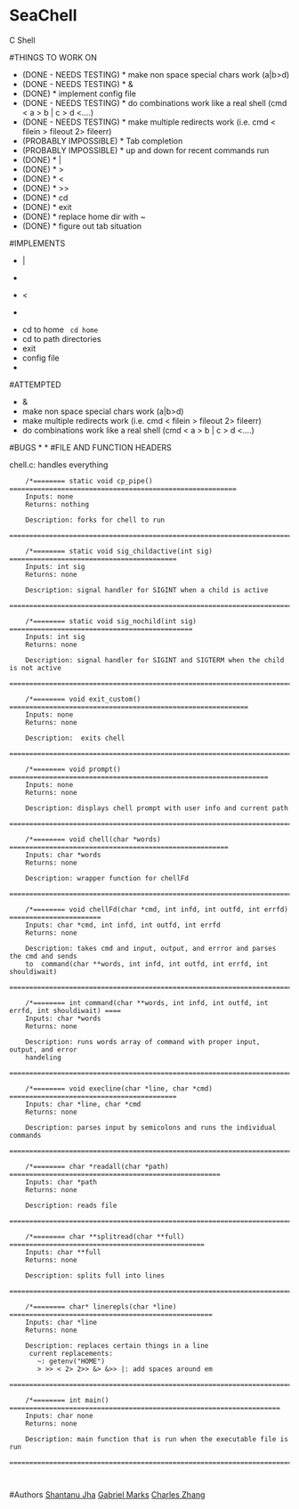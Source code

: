 # SeaChell
C Shell

#THINGS TO WORK ON


* (DONE - NEEDS TESTING) * make non space special chars work (a|b<c>>d)
* (DONE - NEEDS TESTING) * &
* (DONE) * implement config file
* (DONE - NEEDS TESTING) * do combinations work like a real shell (cmd < a > b | c > d <....)
* (DONE - NEEDS TESTING) * make multiple redirects work (i.e. cmd < filein > fileout 2> fileerr)
* (PROBABLY IMPOSSIBLE) * Tab completion
* (PROBABLY IMPOSSIBLE) * up and down for recent commands run
* (DONE) * |
* (DONE) * > 
* (DONE) * <
* (DONE) * >>
* (DONE) * cd
* (DONE) * exit
* (DONE) * replace home dir with ~
* (DONE) * figure out tab situation

#IMPLEMENTS

 * |
 * >
 * <
 * >>
 * cd to home ``` cd home``` 
 * cd to path directories
 * exit
 * config file
 * 

#ATTEMPTED

 * &
 * make non space special chars work (a|b<c>>d)
 * make multiple redirects work (i.e. cmd < filein > fileout 2> fileerr)
 * do combinations work like a real shell (cmd < a > b | c > d <....)

#BUGS
 * 
 * 
#FILE AND FUNCTION HEADERS

chell.c: handles everything
	
```
	/*======== static void cp_pipe() =========================================================
	Inputs: none
	Returns: nothing

	Description: forks for chell to run
	========================================================================================*/

	/*======== static void sig_childactive(int sig) ==========================================
	Inputs: int sig
	Returns: none

	Description: signal handler for SIGINT when a child is active
	========================================================================================*/
	
	/*======== static void sig_nochild(int sig) ==============================================
	Inputs: int sig
	Returns: none

	Description: signal handler for SIGINT and SIGTERM when the child is not active
	========================================================================================*/
	
	/*======== void exit_custom() ============================================================
	Inputs: none
	Returns: none

	Description:  exits chell
	========================================================================================*/
	
	/*======== void prompt() =================================================================
	Inputs: none
	Returns: none

	Description: displays chell prompt with user info and current path 
	========================================================================================*/

	/*======== void chell(char *words) =======================================================
	Inputs: char *words
	Returns: none

	Description: wrapper function for chellFd
	========================================================================================*/
	
	/*======== void chellFd(char *cmd, int infd, int outfd, int errfd) =======================
	Inputs: char *cmd, int infd, int outfd, int errfd
	Returns: none

	Description: takes cmd and input, output, and errror and parses the cmd and sends
	to  command(char **words, int infd, int outfd, int errfd, int shouldiwait)
	========================================================================================*/

	/*======== int command(char **words, int infd, int outfd, int errfd, int shouldiwait) ====
	Inputs: char *words
	Returns: none

	Description: runs words array of command with proper input, output, and error
	handeling
	========================================================================================*/
	
	/*======== void execline(char *line, char *cmd) ==========================================
	Inputs: char *line, char *cmd
	Returns: none

	Description: parses input by semicolons and runs the individual commands
	========================================================================================*/
	
	/*======== char *readall(char *path) =====================================================
	Inputs: char *path
	Returns: none

	Description: reads file
	========================================================================================*/
	
	/*======== char **splitread(char **full) =================================================
	Inputs: char **full
	Returns: none

	Description: splits full into lines
	========================================================================================*/
	
	/*======== char* linerepls(char *line) ===================================================
	Inputs: char *line
	Returns: none

	Description: replaces certain things in a line
	 current replacements:
       ~: getenv("HOME")
       > >> < 2> 2>> &> &>> |: add spaces around em
	========================================================================================*/
	
	/*======== int main() ====================================================================
	Inputs: char none
	Returns: none

	Description: main function that is run when the executable file is run
	========================================================================================*/



```

#Authors
[Shantanu Jha](https://github.com/Phionx/)
[Gabriel Marks](https://github.com/71619997a)
[Charles Zhang](https://github.com/charles-ah)
